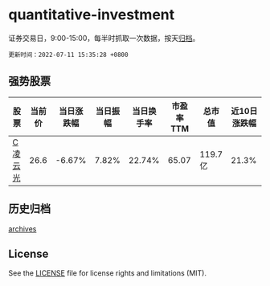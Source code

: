 # quantitative-investment

证券交易日，9:00-15:00，每半时抓取一次数据，按天[归档](archives)。

`更新时间：2022-07-11 15:35:28 +0800`

## 强势股票

|股票|当前价|当日涨跌幅|当日振幅|当日换手率|市盈率TTM|总市值|近10日涨跌幅|
|----|----|----|----|----|----|----|----|
|[C凌云光](https://xueqiu.com/S/SH688400)|26.6|-6.67%|7.82%|22.74%|65.07|119.7亿|21.3%|

## 历史归档

[archives](archives)

## License

See the [LICENSE](LICENSE) file for license rights and limitations (MIT).